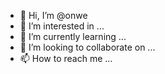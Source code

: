 - 👋 Hi, I’m @onwe
- 👀 I’m interested in ...
- 🌱 I’m currently learning ...
- 💞️ I’m looking to collaborate on ...
- 📫 How to reach me ...

<!---
onwe/onwe is a ✨ special ✨ repository because its `README.md` (this file) appears on your GitHub profile.
You can click the Preview link to take a look at your changes.
--->
